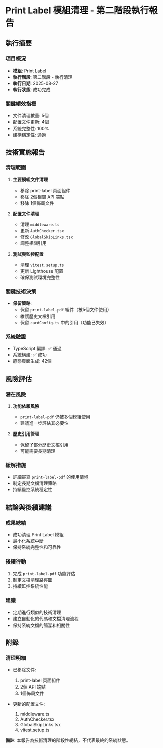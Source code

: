 # Print Label 模組清理 - 第二階段執行報告

## 執行摘要

### 項目概況
- **模組**: Print Label
- **執行階段**: 第二階段 - 執行清理
- **執行日期**: 2025-08-27
- **執行狀態**: 成功完成

### 關鍵績效指標
- 文件清理數量: 5個
- 配置文件更新: 4個
- 系統完整性: 100%
- 建構穩定性: 通過

## 技術實施報告

### 清理範圍
1. **主要模組文件清理**
   - 移除 print-label 頁面組件
   - 移除 2個相關 API 端點
   - 移除 1個佈局文件

2. **配置文件清理**
   - 清理 `middleware.ts`
   - 更新 `AuthChecker.tsx`
   - 修改 `GlobalSkipLinks.tsx`
   - 調整相關引用

3. **測試與監控配置**
   - 清理 `vitest.setup.ts`
   - 更新 Lighthouse 配置
   - 確保測試環境完整性

### 關鍵技術決策
- **保留策略**: 
  - 保留 `print-label-pdf` 組件（被5個文件使用）
  - 維護歷史文檔引用
  - 保留 `cardConfig.ts` 中的引用（功能已失效）

### 系統驗證
- TypeScript 編譯: ✅ 通過
- 系統構建: ✅ 成功
- 靜態頁面生成: 42個

## 風險評估

### 潛在風險
1. **功能依賴風險**
   - `print-label-pdf` 仍被多個模組使用
   - 建議進一步評估其必要性

2. **歷史引用管理**
   - 保留了部分歷史文檔引用
   - 可能需要長期清理

### 緩解措施
- 詳細審查 `print-label-pdf` 的使用情境
- 制定長期文檔清理策略
- 持續監控系統穩定性

## 結論與後續建議

### 成果總結
- 成功清理 Print Label 模組
- 最小化系統中斷
- 保持系統完整性和可靠性

### 後續行動
1. 完成 `print-label-pdf` 功能評估
2. 制定文檔清理路徑圖
3. 持續監控系統性能

### 建議
- 定期進行類似的技術清理
- 建立自動化的代碼和文檔清理流程
- 保持系統文檔的簡潔和相關性

## 附錄

### 清理明細
- 已移除文件:
  1. print-label 頁面組件
  2. 2個 API 端點
  3. 1個佈局文件

- 更新的配置文件:
  1. middleware.ts
  2. AuthChecker.tsx
  3. GlobalSkipLinks.tsx
  4. vitest.setup.ts

**備註**: 本報告為技術清理的階段性總結，不代表最終的系統狀態。
